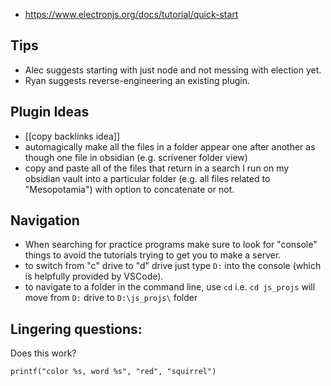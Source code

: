 * https://www.electronjs.org/docs/tutorial/quick-start

## Tips

* Alec suggests starting with just node and not messing with election yet. 
* Ryan suggests reverse-engineering an existing plugin. 

## Plugin Ideas

* [[copy backlinks idea]]
* automagically make all the files in a folder appear one after another as though one file in obsidian (e.g. scrivener folder view)
* copy and paste all of the files that return in a search I run on my obsidian vault into a particular folder (e.g. all files related to "Mesopotamia") with option to concatenate or not. 

## Navigation

- When searching for practice programs make sure to look for "console" things to avoid the tutorials trying to get you to make a server.
- to switch from "c" drive to "d" drive just type `D:` into the console (which is helpfully provided by VSCode). 
- to navigate to a folder in the command line, use `cd` i.e. `cd js_projs` will move from `D:` drive to `D:\js_projs\` folder

## Lingering questions: 

Does this work?

`printf("color %s, word %s", "red", "squirrel")` 